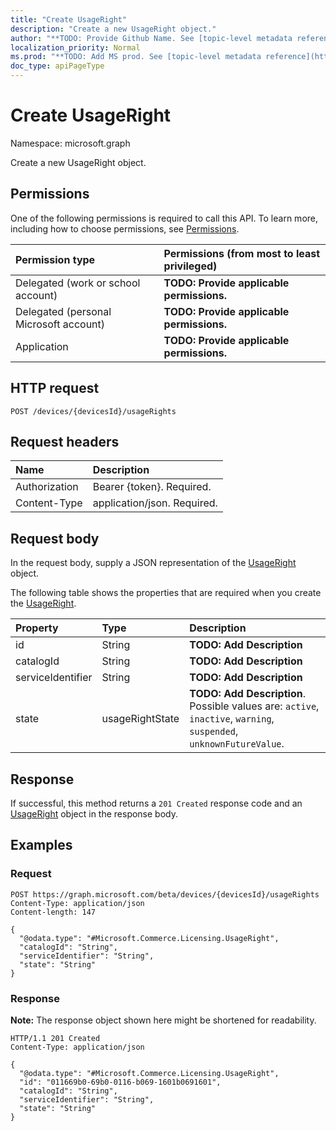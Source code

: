 ```yaml
---
title: "Create UsageRight"
description: "Create a new UsageRight object."
author: "**TODO: Provide Github Name. See [topic-level metadata reference](https://msgo.azurewebsites.net/add/document/guidelines/metadata.html#topic-level-metadata)**"
localization_priority: Normal
ms.prod: "**TODO: Add MS prod. See [topic-level metadata reference](https://msgo.azurewebsites.net/add/document/guidelines/metadata.html#topic-level-metadata)**"
doc_type: apiPageType
---
```


# Create UsageRight
Namespace: microsoft.graph

Create a new UsageRight object.

## Permissions
One of the following permissions is required to call this API. To learn more, including how to choose permissions, see [Permissions](/graph/permissions-reference).

|Permission type|Permissions (from most to least privileged)|
|:---|:---|
|Delegated (work or school account)|**TODO: Provide applicable permissions.**|
|Delegated (personal Microsoft account)|**TODO: Provide applicable permissions.**|
|Application|**TODO: Provide applicable permissions.**|

## HTTP request

<!-- {
  "blockType": "ignored"
}
-->
``` http
POST /devices/{devicesId}/usageRights
```

## Request headers
|Name|Description|
|:---|:---|
|Authorization|Bearer {token}. Required.|
|Content-Type|application/json. Required.|

## Request body
In the request body, supply a JSON representation of the [UsageRight](../resources/usageright.md) object.

The following table shows the properties that are required when you create the [UsageRight](../resources/usageright.md).

|Property|Type|Description|
|:---|:---|:---|
|id|String|**TODO: Add Description**|
|catalogId|String|**TODO: Add Description**|
|serviceIdentifier|String|**TODO: Add Description**|
|state|usageRightState|**TODO: Add Description**. Possible values are: `active`, `inactive`, `warning`, `suspended`, `unknownFutureValue`.|



## Response

If successful, this method returns a `201 Created` response code and an [UsageRight](../resources/usageright.md) object in the response body.

## Examples

### Request
<!-- {
  "blockType": "request",
  "name": "create_usageright_from_usagerights"
}
-->
``` http
POST https://graph.microsoft.com/beta/devices/{devicesId}/usageRights
Content-Type: application/json
Content-length: 147

{
  "@odata.type": "#Microsoft.Commerce.Licensing.UsageRight",
  "catalogId": "String",
  "serviceIdentifier": "String",
  "state": "String"
}
```


### Response
**Note:** The response object shown here might be shortened for readability.
<!-- {
  "blockType": "response",
  "truncated": true,
  "@odata.type": "Microsoft.Commerce.Licensing.UsageRight"
}
-->
``` http
HTTP/1.1 201 Created
Content-Type: application/json

{
  "@odata.type": "#Microsoft.Commerce.Licensing.UsageRight",
  "id": "011669b0-69b0-0116-b069-1601b0691601",
  "catalogId": "String",
  "serviceIdentifier": "String",
  "state": "String"
}
```

